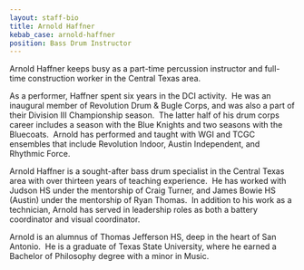 ```yaml
---
layout: staff-bio
title: Arnold Haffner
kebab_case: arnold-haffner
position: Bass Drum Instructor
---
```

Arnold Haffner keeps busy as a part-time percussion instructor and full-time construction worker in the Central Texas area.

As a performer, Haffner spent six years in the DCI activity. &nbsp;He was an inaugural member of Revolution Drum & Bugle Corps, and was also a part of their Division III Championship season. &nbsp;The latter half of his drum corps career includes a season with the Blue Knights and two seasons with the Bluecoats. &nbsp;Arnold has performed and taught with WGI and TCGC ensembles that include Revolution Indoor, Austin Independent, and Rhythmic Force.

Arnold Haffner is a sought-after bass drum specialist in the Central Texas area with over thirteen years of teaching experience. &nbsp;He has worked with Judson HS under the mentorship of Craig Turner, and James Bowie HS (Austin) under the mentorship of Ryan Thomas. &nbsp;In addition to his work as a technician, Arnold has served in leadership roles as both a battery coordinator and visual coordinator.

Arnold is an alumnus of Thomas Jefferson HS, deep in the heart of San Antonio. &nbsp;He is a graduate of Texas State University, where he
earned a Bachelor of Philosophy degree with a minor in Music.
